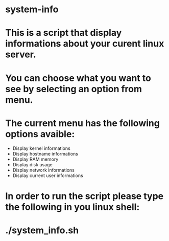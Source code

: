 # system-info


# This is a script that display informations about your curent linux server.
# You can choose what you want to see by selecting an option from menu.
# The current menu has the following options avaible:
* Display kernel informations
* Display hostname informations
* Display RAM memory
* Display disk usage
* Display network informations
* Display current user informations

# In order to run the script please type the following in you linux shell:
# ./system_info.sh






